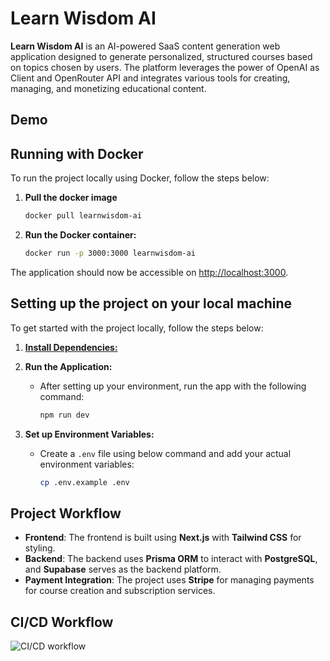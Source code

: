 # Learn Wisdom AI

**Learn Wisdom AI** is an AI-powered SaaS content generation web application designed to generate personalized, structured courses based on topics chosen by users. The platform leverages the power of OpenAI as Client and OpenRouter API and integrates various tools for creating, managing, and monetizing educational content.

## Demo

[]()

## Running with Docker

To run the project locally using Docker, follow the steps below:

1. **Pull the docker image**

   ```bash
   docker pull learnwisdom-ai

   ```

2. **Run the Docker container:**

   ```bash
   docker run -p 3000:3000 learnwisdom-ai

   ```

The application should now be accessible on [http://localhost:3000](http://localhost:3000/).

## Setting up the project on your local machine

To get started with the project locally, follow the steps below:

1. **[Install Dependencies:](/CONTRIBUTING.md)**
1. **Run the Application:**

   - After setting up your environment, run the app with the following command:

     ```bash
     npm run dev

     ```

1. **Set up Environment Variables:**

   - Create a `.env` file using below command and add your actual environment variables:

     ```bash
     cp .env.example .env

     ```

## Project Workflow

- **Frontend**: The frontend is built using **Next.js** with **Tailwind CSS** for styling.
- **Backend**: The backend uses **Prisma ORM** to interact with **PostgreSQL**, and **Supabase** serves as the backend platform.
- **Payment Integration**: The project uses **Stripe** for managing payments for course creation and subscription services.

## CI/CD Workflow

![CI/CD workflow]()
